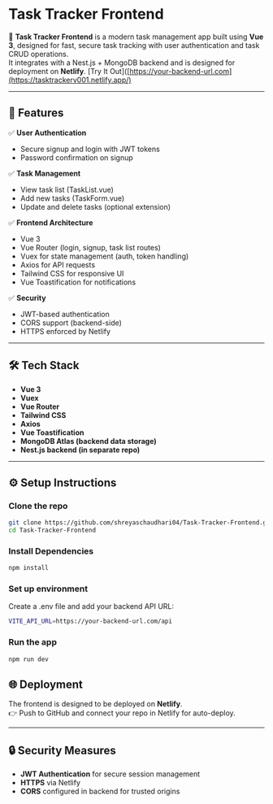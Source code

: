 # Task Tracker Frontend

🌟 **Task Tracker Frontend** is a modern task management app built using **Vue 3**, designed for fast, secure task tracking with user authentication and task CRUD operations.  
It integrates with a Nest.js + MongoDB backend and is designed for deployment on **Netlify**.
[Try It Out]([https://your-backend-url.com](https://tasktrackerv001.netlify.app/)


---

## 🚀 Features

✅ **User Authentication**
- Secure signup and login with JWT tokens
- Password confirmation on signup

✅ **Task Management**
- View task list (TaskList.vue)
- Add new tasks (TaskForm.vue)
- Update and delete tasks (optional extension)

✅ **Frontend Architecture**
- Vue 3 
- Vue Router (login, signup, task list routes)
- Vuex for state management (auth, token handling)
- Axios for API requests
- Tailwind CSS for responsive UI
- Vue Toastification for notifications

✅ **Security**
- JWT-based authentication
- CORS support (backend-side)
- HTTPS enforced by Netlify

---

## 🛠 Tech Stack

- **Vue 3**
- **Vuex**
- **Vue Router**
- **Tailwind CSS**
- **Axios**
- **Vue Toastification**
- **MongoDB Atlas (backend data storage)**
- **Nest.js backend (in separate repo)**

---

## ⚙️ Setup Instructions

### Clone the repo
```bash
git clone https://github.com/shreyaschaudhari04/Task-Tracker-Frontend.git
cd Task-Tracker-Frontend
```

### Install Dependencies
```bash
npm install
```

### Set up environment
Create a .env file and add your backend API URL:
```bash
VITE_API_URL=https://your-backend-url.com/api
```

### Run the app
```bash
npm run dev
```

## 🌐 Deployment

The frontend is designed to be deployed on **Netlify**.  
👉 Push to GitHub and connect your repo in Netlify for auto-deploy.

---

## 🔒 Security Measures

- **JWT Authentication** for secure session management  
- **HTTPS** via Netlify  
- **CORS** configured in backend for trusted origins  

